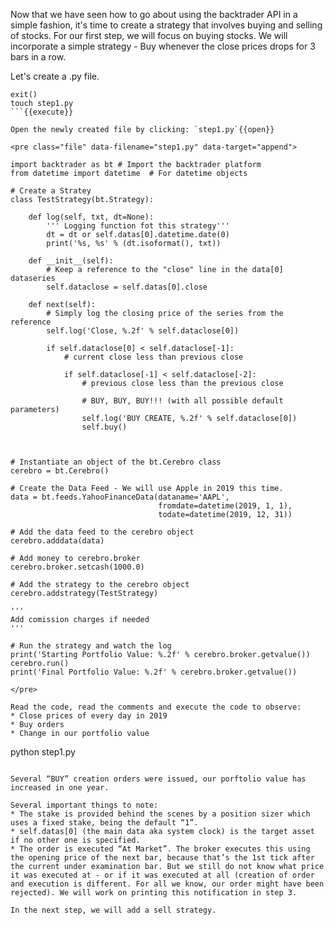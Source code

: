 Now that we have seen how to go about using the backtrader API in a simple fashion, it's time to create a strategy that involves buying and selling of stocks. For our first step, we will focus on buying stocks. We will incorporate a simple strategy - Buy whenever the close prices drops for 3 bars in a row.

Let's create a .py file.
```
exit()
touch step1.py
```{{execute}}

Open the newly created file by clicking: `step1.py`{{open}}

<pre class="file" data-filename="step1.py" data-target="append">

import backtrader as bt # Import the backtrader platform
from datetime import datetime  # For datetime objects

# Create a Stratey
class TestStrategy(bt.Strategy):

    def log(self, txt, dt=None):
        ''' Logging function fot this strategy'''
        dt = dt or self.datas[0].datetime.date(0)
        print('%s, %s' % (dt.isoformat(), txt))

    def __init__(self):
        # Keep a reference to the "close" line in the data[0] dataseries
        self.dataclose = self.datas[0].close

    def next(self):
        # Simply log the closing price of the series from the reference
        self.log('Close, %.2f' % self.dataclose[0])

        if self.dataclose[0] < self.dataclose[-1]:
            # current close less than previous close

            if self.dataclose[-1] < self.dataclose[-2]:
                # previous close less than the previous close

                # BUY, BUY, BUY!!! (with all possible default parameters)
                self.log('BUY CREATE, %.2f' % self.dataclose[0])
                self.buy()



# Instantiate an object of the bt.Cerebro class
cerebro = bt.Cerebro()

# Create the Data Feed - We will use Apple in 2019 this time.
data = bt.feeds.YahooFinanceData(dataname='AAPL', 
                                 fromdate=datetime(2019, 1, 1),
                                 todate=datetime(2019, 12, 31))

# Add the data feed to the cerebro object
cerebro.adddata(data)

# Add money to cerebro.broker
cerebro.broker.setcash(1000.0)

# Add the strategy to the cerebro object
cerebro.addstrategy(TestStrategy)

'''
Add comission charges if needed
'''

# Run the strategy and watch the log
print('Starting Portfolio Value: %.2f' % cerebro.broker.getvalue())
cerebro.run()
print('Final Portfolio Value: %.2f' % cerebro.broker.getvalue())

</pre>

Read the code, read the comments and execute the code to observe:
* Close prices of every day in 2019
* Buy orders
* Change in our portfolio value
```
python step1.py

```{{execute}}

Several “BUY” creation orders were issued, our porftolio value has increased in one year.

Several important things to note:
* The stake is provided behind the scenes by a position sizer which uses a fixed stake, being the default “1”.
* self.datas[0] (the main data aka system clock) is the target asset if no other one is specified.
* The order is executed “At Market”. The broker executes this using the opening price of the next bar, because that’s the 1st tick after the current under examination bar. But we still do not know what price it was executed at - or if it was executed at all (creation of order and execution is different. For all we know, our order might have been rejected). We will work on printing this notification in step 3.

In the next step, we will add a sell strategy.